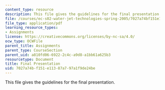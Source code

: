 ```yaml
---
content_type: resource
description: This file gives the guidelines for the final presentation.
file: /courses/ec-s02-water-jet-technologies-spring-2005/7027a74bf151e11387a797a1f9de24be_MITEC_S02S05_final_pres.pdf
file_type: application/pdf
learning_resource_types:
- Assignments
license: https://creativecommons.org/licenses/by-nc-sa/4.0/
ocw_type: OCWFile
parent_title: Assignments
parent_type: CourseSection
parent_uid: a810fd06-6922-2c4c-a9d8-a1bb61a625b3
resourcetype: Document
title: Final Presentation
uid: 7027a74b-f151-e113-87a7-97a1f9de24be
---
```

This file gives the guidelines for the final presentation.